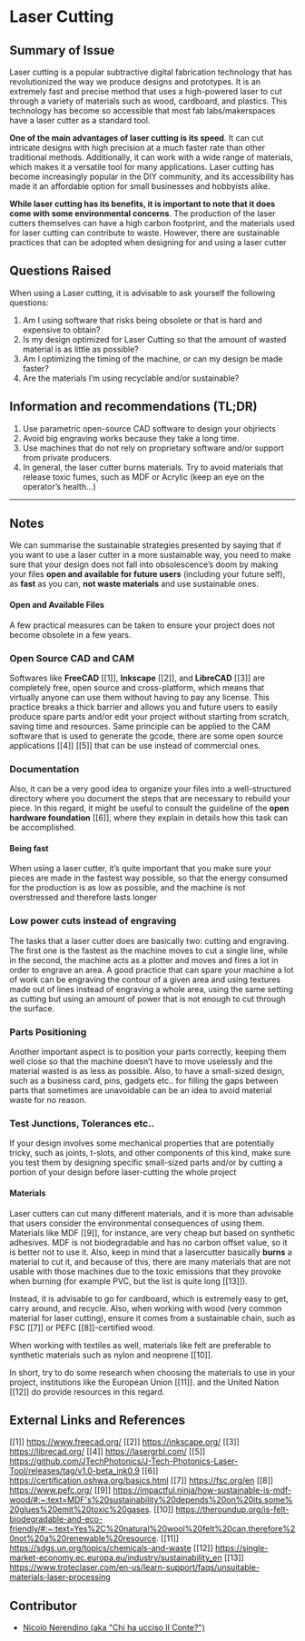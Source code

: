 <!-- Copy this template to add a new topic. Replace text in {brackets} with your content. -->
<!-- Template created for ECO_NIME wiki entries by Johnny Sullivan -->

# Laser Cutting 

<!-- replace 'Template' with short title; this will be page title when published -->

## Summary of Issue

Laser cutting is a popular subtractive digital fabrication technology that has revolutionized the way we produce designs and prototypes. It is an extremely fast and precise method that uses a high-powered laser to cut through a variety of materials such as wood, cardboard, and plastics. This technology has become so accessible that most fab labs/makerspaces have a laser cutter as a standard tool.

**One of the main advantages of laser cutting is its speed**. It can cut intricate designs with high precision at a much faster rate than other traditional methods. Additionally, it can work with a wide range of materials, which makes it a versatile tool for many applications. Laser cutting has become increasingly popular in the DIY community, and its accessibility has made it an affordable option for small businesses and hobbyists alike.

**While laser cutting has its benefits, it is important to note that it does come with some environmental concerns**. The production of the laser cutters themselves can have a high carbon footprint, and the materials used for laser cutting can contribute to waste. However, there are sustainable practices that can be adopted when designing for and using a laser cutter


## Questions Raised

When using a Laser cutting, it is advisable to ask yourself the following questions:

1. Am I using software that risks being obsolete or that is hard and expensive to obtain?
2. Is my design optimized for Laser Cutting so that the amount of wasted material is as little as possible?
3. Am I optimizing the timing of the machine, or can my design be made faster?
4. Are the materials I’m using recyclable and/or sustainable?


## Information and recommendations (TL;DR)

1. Use parametric open-source CAD software to design your objrìects
2. Avoid big engraving works because they take a long time.   
3. Use machines that do not rely on proprietary software and/or support from private producers.
4. In general, the laser cutter burns materials. Try to avoid materials that release toxic fumes, such as MDF or Acrylic (keep an eye on the operator’s health…)


----

## Notes

We can summarise the sustainable strategies presented by saying that if you want to use a laser cutter in a more sustainable way, you need to make sure that your design does not fall into obsolescence’s doom by making your files **open and available for future users** (including your future self), as **fast** as you can, **not waste materials** and use sustainable ones.

#### Open and Available Files

	
A few practical measures can be taken to ensure your project does not become obsolete in a few years.

### Open Source CAD and CAM

Softwares like **FreeCAD** [[1]], **Inkscape** [[2]], and **LibreCAD** [[3]] are completely free, open source and cross-platform, which means that virtually anyone can use them without having to pay any license. This practice breaks a thick barrier and allows you and future users to easily produce spare parts and/or edit your project without starting from scratch, saving time and resources. 
Same principle can be applied to the CAM software that is used to generate the gcode, there are some open source applications [[4]] [[5]] that can be use instead of commercial ones.

### Documentation

Also, it can be a very good idea to organize your files into a well-structured directory where you document the steps that are necessary to rebuild your piece. In this regard, it might be useful to consult the guideline of the **open hardware foundation** [[6]], where they explain in details how this task can be accomplished.

#### Being fast 

When using a laser cutter, it’s quite important that you make sure your pieces are made in the fastest way possible, so that the energy consumed for the production is as low as possible, and the machine is not overstressed and therefore lasts longer

### Low power cuts instead of engraving

The tasks that a laser cutter does are basically two: cutting and engraving. The first one is the fastest as the machine moves to cut a single line, while in the second, the machine acts as a plotter and moves and fires a lot in order to engrave an area.
A good practice that can spare your machine a lot of work can be engraving the contour of a given area and using textures made out of lines instead of engraving a whole area, using the same setting as cutting but using an amount of power that is not enough to cut through the surface. 

### Parts Positioning

Another important aspect is to position your parts correctly, keeping them well close so that the machine doesn’t have to move uselessly and the material wasted is as less as possible. Also, to have a small-sized design, such as a business card, pins, gadgets etc.. for filling the gaps between parts that sometimes are unavoidable can be an idea to avoid material waste for no reason.  

### Test Junctions, Tolerances etc..

If your design involves some mechanical properties that are potentially tricky, such as joints, t-slots, and other components of this kind, make sure you test them by designing specific small-sized parts and/or by cutting a portion of your design before laser-cutting the whole project 

#### Materials

Laser cutters can cut many different materials, and it is more than advisable that users consider the environmental consequences of using them. Materials like MDF [[9]], for instance, are very cheap but based on synthetic adhesives. MDF is not biodegradable and has no carbon offset value, so it is better not to use it.
Also, keep in mind that a lasercutter basically **burns** a material to cut it, and because of this, there are many materials that are not usable with those machines due to the toxic emissions that they provoke when burning (for example PVC, but the list is quite long [[13]]).

Instead, it is advisable to go for cardboard, which is extremely easy to get, carry around, and recycle. Also, when working with wood (very common material for laser cutting), ensure it comes from a sustainable chain, such as FSC [[7]] or PEFC [[8]]-certified wood. 

When working with textiles as well, materials like felt are preferable to synthetic materials such as nylon and neoprene [[10]].

In short, try to do some research when choosing the materials to use in your project, institutions like the European Union [[11]]. and the United Nation [[12]] do provide resources in this regard.


## External Links and References

[[1]] https://www.freecad.org/
[[2]] https://inkscape.org/ 
[[3]] https://librecad.org/ 
[[4]] https://lasergrbl.com/
[[5]] https://github.com/JTechPhotonics/J-Tech-Photonics-Laser-Tool/releases/tag/v1.0-beta_ink0.9
[[6]] https://certification.oshwa.org/basics.html 
[[7]] https://fsc.org/en
[[8]] https://www.pefc.org/ 
[[9]] https://impactful.ninja/how-sustainable-is-mdf-wood/#:~:text=MDF's%20sustainability%20depends%20on%20its,some%20glues%20emit%20toxic%20gases.
[[10]] https://theroundup.org/is-felt-biodegradable-and-eco-friendly/#:~:text=Yes%2C%20natural%20wool%20felt%20can,therefore%20not%20a%20renewable%20resource.
[[11]] https://sdgs.un.org/topics/chemicals-and-waste
[[12]] https://single-market-economy.ec.europa.eu/industry/sustainability_en
[[13]] https://www.troteclaser.com/en-us/learn-support/faqs/unsuitable-materials-laser-processing




## Contributor

* [Nicolò Nerendino (aka "Chi ha ucciso Il Conte?")](https://chihauccisoilconte.eu/)

